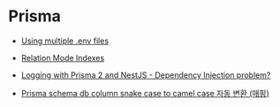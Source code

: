 # Prisma

- [Using multiple .env files](https://www.prisma.io/docs/guides/development-environment/environment-variables/using-multiple-env-files)

- [Relation Mode Indexes](https://www.prisma.io/docs/orm/prisma-schema/data-model/relations/relation-mode#indexes)

- [Logging with Prisma 2 and NestJS - Dependency Injection problem?](https://stackoverflow.com/questions/67509194/logging-with-prisma-2-and-nestjs-dependency-injection-problem)

- [Prisma schema db column snake case to camel case 자동 변환 (매핑)](https://velog.io/@danceintherain/Prisma-schema-db-column-snake-case-to-camel-case-%EC%9E%90%EB%8F%99-%EB%B3%80%ED%99%98-%EB%A7%A4%ED%95%91)
